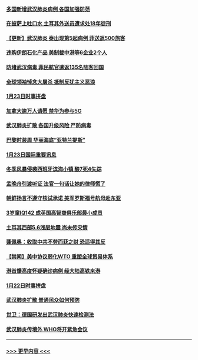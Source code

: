 #### [多国新增武汉肺炎病例 各国加强防范](../pages/prog202/a102760214.md?t=01250201) 
#### [在披萨上吐口水 土耳其外送员遭求处18年徒刑](../pages/prog202/a102759979.md?t=01250201) 
#### [【更新】武汉肺炎 泰出现第5起病例 菲送返500旅客](../pages/prog202/a102758911.md?t=01250201) 
#### [违购伊朗石化产品 美制裁中港等6企业2个人](../pages/prog202/a102759952.md?t=01250201) 
#### [防堵武汉病毒 菲民航官遣返135名陆客回国](../pages/prog202/a102759946.md?t=01250201) 
#### [全球领袖悼念大屠杀 抵制反犹主义恶浪](../pages/prog202/a102759678.md?t=01250201) 
#### [1月23日时事拼盘](../pages/prog202/a102759599.md?t=01250201) 
#### [加拿大逾万人请愿 禁华为参与5G](../pages/prog202/a102759553.md?t=01250201) 
#### [武汉肺炎扩散 各国升级风险 严防病毒](../pages/prog202/a102759400.md?t=01250201) 
#### [巴黎时装周 华丽海底“亚特兰提斯”](../pages/prog202/a102759217.md?t=01250201) 
#### [1月23日国际重要讯息](../pages/prog202/a102759199.md?t=01250201) 
#### [冬季风暴侵袭西班牙滨海小镇 酿7死4失踪](../pages/prog202/a102759119.md?t=01250201) 
#### [孟晚舟引渡听证 法官一句话让她的律师慌了](../pages/prog202/a102759060.md?t=01250201) 
#### [朝鲜扬言不遵守核试承诺 美军罗斯福号航母赴东亚](../pages/prog202/a102759001.md?t=01250201) 
#### [3岁童IQ142 成英国高智商俱乐部最小成员](../pages/prog202/a102758990.md?t=01250201) 
#### [土耳其西部5.6浅层地震 尚未传灾情](../pages/prog202/a102758903.md?t=01250201) 
#### [蓬佩奥：收取中共不劳而获之财 恐适得其反](../pages/prog202/a102758889.md?t=01250201) 
#### [【禁闻】美中协议弱化WTO 重塑全球贸易体系](../pages/prog202/a102758790.md?t=01250201) 
#### [港首爆高度怀疑确诊病例 经大陆高铁来港](../pages/prog202/a102758613.md?t=01250201) 
#### [1月22日时事拼盘](../pages/prog202/a102758615.md?t=01250201) 
#### [武汉肺炎扩散 普通民众如何预防](../pages/prog202/a102758504.md?t=01250201) 
#### [世卫：德国研发出武汉肺炎快速检测法](../pages/prog202/a102758495.md?t=01250201) 
#### [武汉肺炎传境外 WHO将开紧急会议](../pages/prog202/a102758437.md?t=01250201) 

----
#### [ >>> 更早内容 <<< ](../indexes/prog202-earlier.md)
